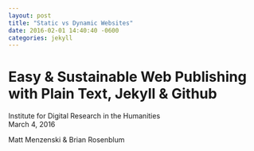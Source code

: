```yaml
---
layout: post
title: "Static vs Dynamic Websites"
date: 2016-02-01 14:40:40 -0600
categories: jekyll
---
```


# Easy & Sustainable Web Publishing with Plain Text, Jekyll & Github

Institute for Digital Research in the Humanities  
March 4, 2016  

Matt Menzenski & Brian Rosenblum
